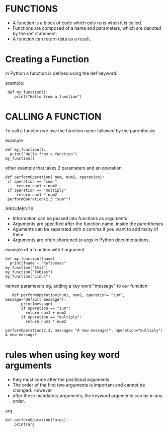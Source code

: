 # FUNCTIONS
* A function is a block of code which only runs when it is called.
* Functions are composed of a name and parameters, which are denoted by the def statement.
* A function can return data as a result.

# Creating a Function
In Python a function is defined using the def keyword:

example:

     def my_function():
        print("Hello from a function")
# CALLING A FUNCTION
To call a function we use the function name fallowed by the parenthesis:

example

    def my_function():
      print("Hello from a function")
    my_function()
    
other example that takes 2 paramaters and an operation

    def performOperation( num, num2, operation):
     if operation == "sum "
         return num1 + num2
     if operation == "multiply"
         return num1 * num2
     performOperation(2,3 "sum"")
     
ARGUMENTS
* Information can be passed into functions as arguments
* Arguments are specified after the function name, inside the parentheses
* Aguments can be separated with a comma if you want to add many of them
* Arguments are often shortened to args in Python documentations.

example of a function with 1 argument

    def my_function(fname)
      print(fname + "Refsenses"
    my_function("Emil")
    my_function("Tobias")
    my_function("Linus")
    
named parameters eg, adding a key word "message" to our function

       def performOperation(num1, num2, operation= "sum",  message="Default message"):
           print(message)
           if operation == "sum":
             return num1 + num2
           if operation == "multiply":
             return num1 * num2

    performOperation(2,3, message= "A new message!", operation="multiply")
    A new message!
    
# rules when using key word arguments
* they must come after the positional arguments
* The order of the first two arguments is important and cannot be changed. However
* after these mandatory arguments, the keyword arguments can be in any order. 

arg

    def performOperation(*args):
        print(arg





